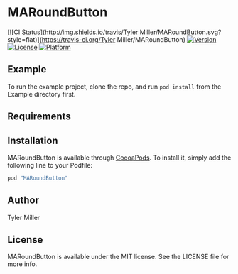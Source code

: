 # MARoundButton

[![CI Status](http://img.shields.io/travis/Tyler Miller/MARoundButton.svg?style=flat)](https://travis-ci.org/Tyler Miller/MARoundButton)
[![Version](https://img.shields.io/cocoapods/v/MARoundButton.svg?style=flat)](http://cocoapods.org/pods/MARoundButton)
[![License](https://img.shields.io/cocoapods/l/MARoundButton.svg?style=flat)](http://cocoapods.org/pods/MARoundButton)
[![Platform](https://img.shields.io/cocoapods/p/MARoundButton.svg?style=flat)](http://cocoapods.org/pods/MARoundButton)

## Example

To run the example project, clone the repo, and run `pod install` from the Example directory first.

## Requirements

## Installation

MARoundButton is available through [CocoaPods](http://cocoapods.org). To install
it, simply add the following line to your Podfile:

```ruby
pod "MARoundButton"
```

## Author

Tyler Miller

## License

MARoundButton is available under the MIT license. See the LICENSE file for more info.
